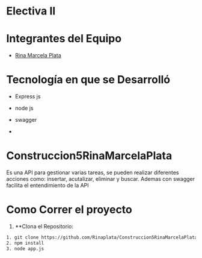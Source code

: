 # Electiva II 
# Integrantes del Equipo
- [Rina Marcela Plata](enlace-al-perfil-github)

# Tecnología en que se Desarrolló
- Express js 
- node js 
- swagger 

- <TECONOLOGIA>
# Construccion5RinaMarcelaPlata
Es una API para gestionar varias tareas, se pueden realizar diferentes acciones 
como: insertar, acutalizar, eliminar y buscar. Ademas con swagger facilita el entendimiento de la API

# Como Correr el proyecto
1. **Clona el Repositorio:  
```bash
1. git clone https://github.com/Rinaplata/Construccion5RinaMarcelaPlata.git
2. npm install  
3. node app.js


